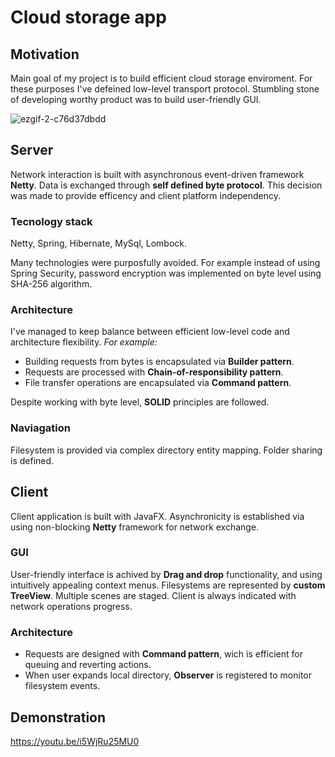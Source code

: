 # Cloud storage app
## Motivation
Main goal of my project is to build efficient cloud storage enviroment. For these purposes  I've defeined low-level  transport protocol.
Stumbling stone of developing worthy product  was to build user-friendly GUI.


![ezgif-2-c76d37dbdd](https://user-images.githubusercontent.com/85884762/156447974-6cf3a506-e02c-4aa8-9c82-6194a74c29c3.gif)



## Server
Network interaction is built with asynchronous event-driven framework __Netty__. Data is exchanged through __self defined byte protocol__. This decision was made to provide efficency and client platform independency.

### Tecnology stack 
Netty, Spring, Hibernate, MySql, Lombock.

Many technologies were purposfully avoided. For example instead of using Spring Security, password encryption was implemented on byte level using SHA-256 algorithm.
### Architecture 
I've managed to keep balance between efficient low-level code and architecture flexibility.
_For example:_
* Building requests from bytes is encapsulated via __Builder pattern__.
* Requests are processed with __Chain-of-responsibility pattern__.
* File transfer operations are encapsulated via __Command pattern__. 

Despite working with byte level, __SOLID__ principles are followed.

### Naviagation
Filesystem is provided via complex directory entity mapping. Folder sharing is defined.

## Client
Client application is built with JavaFX. Asynchronicity is established via using non-blocking __Netty__ framework for network exchange.

### GUI
User-friendly interface is achived by __Drag and drop__ functionality, and using intuitively appealing context menus.
Filesystems are represented by __custom TreeView__. Multiple scenes are staged. Client is always indicated with network operations progress.
### Architecture
* Requests are designed with __Command pattern__, wich is efficient for queuing and  reverting  actions.
* When user expands local directory, __Observer__ is registered to monitor filesystem events.
## Demonstration
https://youtu.be/i5WjRu25MU0
